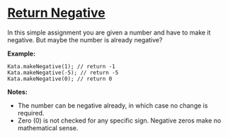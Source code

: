 # [Return Negative](https://www.codewars.com/kata/return-negative "https://www.codewars.com/kata/55685cd7ad70877c23000102")

In this simple assignment you are given a number and have to make it negative. But maybe the number is already negative?

**Example:**
``` 
Kata.makeNegative(1); // return -1
Kata.makeNegative(-5); // return -5
Kata.makeNegative(0); // return 0
```

**Notes:**

- The number can be negative already, in which case no change is required.
- Zero (0) is not checked for any specific sign. Negative zeros make no mathematical sense.